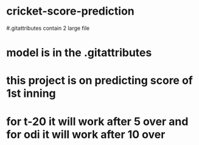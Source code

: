 # cricket-score-prediction
#.gitattributes contain 2 large file 
# model is in the .gitattributes
# this project is on predicting score of 1st inning 
# for t-20 it will work after 5 over and for odi it will work after 10 over
